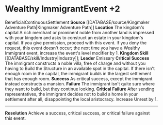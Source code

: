 ﻿---
id: '40'
level: '2'
name: Wealthy Immigrant
rarity: Common
skill:
- '[[DATABASE/skill/Industry|Industry]]'
source: '[[DATABASE/source/Kingmaker Adventure Path|Kingmaker Adventure Path]]'
trait:
- '[[DATABASE/trait/Beneficial|Beneficial]]'
- '[[DATABASE/trait/Continuous|Continuous]]'
- '[[DATABASE/trait/Settlement|Settlement]]'
type: Kingdom Event

---
# Wealthy Immigrant<span class="item-type">Event +2</span>

<span class="item-trait">Beneficial</span><span class="item-trait">Continuous</span><span class="item-trait">Settlement</span>
**Source** [[DATABASE/source/Kingmaker Adventure Path|Kingmaker Adventure Path]]
**Location** The kingdom's capital
A rich merchant or prominent noble from another land is impressed with your kingdom and asks to construct an estate in your kingdom's capital. If you give permission, proceed with this event. If you deny the request, this event doesn't occur; the next time you have a Wealthy Immigrant event, increase the event's level modifier by 1.
**Kingdom Skill** [[DATABASE/skill/Industry|Industry]]; **Leader** Emissary
**Critical Success** The immigrant constructs a noble villa, free of charge and without you having to Build the Structure in an available spot in the capital. If there isn't enough room in the capital, the immigrant builds in the largest settlement that has enough room.
**Success** As critical success, except the immigrant instead constructs a mansion.
**Failure** The immigrant isn't quite sure where they want to build, but they continue looking.
**Critical Failure** After sending representatives, the immigrant decides not to build a home in your settlement after all, disappointing the local aristocracy. Increase Unrest by 1.

---
**Resolution** Achieve a success, critical success, or critical failure against this event.